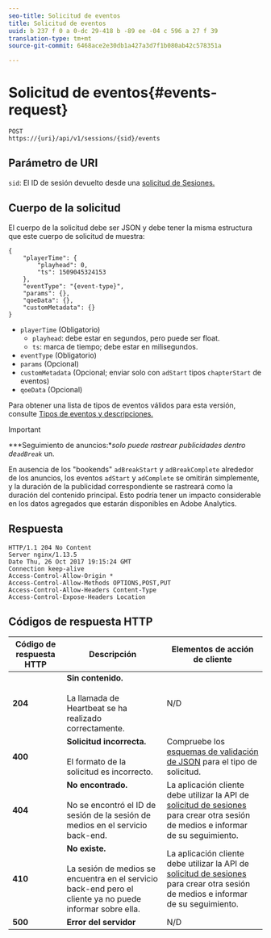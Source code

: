 ```yaml
---
seo-title: Solicitud de eventos
title: Solicitud de eventos
uuid: b 237 f 0 a 0-dc 29-418 b -89 ee -04 c 596 a 27 f 39
translation-type: tm+mt
source-git-commit: 6468ace2e30db1a427a3d7f1b080ab42c578351a

---
```



# Solicitud de eventos{#events-request}

```
POST 
https://{uri}/api/v1/sessions/{sid}/events 
```

## Parámetro de URI

`sid`: El ID de sesión devuelto desde una [solicitud de Sesiones.](../../media-collection-api/mc-api-ref/mc-api-sessions-req.md)

## Cuerpo de la solicitud

El cuerpo de la solicitud debe ser JSON y debe tener la misma estructura que este cuerpo de solicitud de muestra:

```
{ 
    "playerTime": { 
        "playhead": 0, 
        "ts": 1509045324153 
    }, 
    "eventType": "{event-type}", 
    "params": {}, 
    "qoeData": {}, 
    "customMetadata": {} 
}
```

* `playerTime` (Obligatorio)
   * `playhead`: debe estar en segundos, pero puede ser float.
   * `ts`: marca de tiempo; debe estar en milisegundos.
* `eventType` (Obligatorio)
* `params` (Opcional)
* `customMetadata` (Opcional; enviar solo con `adStart` tipos `chapterStart` de eventos)
* `qoeData` (Opcional)

Para obtener una lista de tipos de eventos válidos para esta versión, consulte [Tipos de eventos y descripciones.](../../media-collection-api/mc-api-ref/mc-api-event-types.md)

>[!IMPORTANT]
>
>***Seguimiento de anuncios:**solo puede rastrear publicidades dentro de`adBreak`* un.
>
>En ausencia de los "bookends" `adBreakStart` y `adBreakComplete` alrededor de los anuncios, los eventos `adStart` y `adComplete` se omitirán simplemente, y la duración de la publicidad correspondiente se rastreará como la duración del contenido principal. Esto podría tener un impacto considerable en los datos agregados que estarán disponibles en Adobe Analytics.

## Respuesta

```
HTTP/1.1 204 No Content 
Server nginx/1.13.5 
Date Thu, 26 Oct 2017 19:15:24 GMT 
Connection keep-alive 
Access-Control-Allow-Origin * 
Access-Control-Allow-Methods OPTIONS,POST,PUT 
Access-Control-Allow-Headers Content-Type 
Access-Control-Expose-Headers Location
```

## Códigos de respuesta HTTP

| Código de respuesta HTTP | Descripción | Elementos de acción de cliente |
|---|---|---|
| **204** | **Sin contenido.** <br/><br/>La llamada de Heartbeat se ha realizado correctamente. | N/D |
| **400** | **Solicitud incorrecta.** <br/><br/>El formato de la solicitud es incorrecto. | Compruebe los [esquemas de validación de JSON](../../media-collection-api/mc-api-ref/mc-api-json-validation.md) para el tipo de solicitud. |
| **404** | **No encontrado.**<br/><br/>No se encontró el ID de sesión de la sesión de medios en el servicio back-end. | La aplicación cliente debe utilizar la API de [solicitud de sesiones](../../media-collection-api/mc-api-ref/mc-api-sessions-req.md) para crear otra sesión de medios e informar de su seguimiento. |
| **410** | **No existe.**<br/><br/>La sesión de medios se encuentra en el servicio back-end pero el cliente ya no puede informar sobre ella. | La aplicación cliente debe utilizar la API de [solicitud de sesiones](../../media-collection-api/mc-api-ref/mc-api-sessions-req.md) para crear otra sesión de medios e informar de su seguimiento. |
| **500** | **Error del servidor** | N/D |

